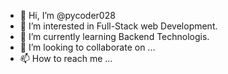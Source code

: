 - 👋 Hi, I’m @pycoder028
- 👀 I’m interested in Full-Stack web Development.
- 🌱 I’m currently learning Backend Technologis.
- 💞️ I’m looking to collaborate on ...
- 📫 How to reach me ...

<!---
pycoder028/pycoder028 is a ✨ special ✨ repository because its `README.md` (this file) appears on your GitHub profile.
You can click the Preview link to take a look at your changes.
--->
